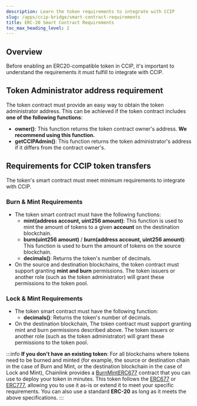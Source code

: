 ```yaml
---
description: Learn the token requirements to integrate with CCIP
slug: /apps/ccip-bridge/smart-contract-requirements
title: ERC-20 Smart Contract Requirements
toc_max_heading_level: 2
---
```


## Overview

Before enabling an ERC20-compatible token in CCIP, it's important to understand the requirements it must fulfill to integrate with CCIP.

## Token Administrator address requirement

The token contract must provide an easy way to obtain the token administrator address. This can be achieved if the token contract includes **one of the following functions**:

* **owner()**: This function returns the token contract owner's address. **We recommend using this function.**
* **getCCIPAdmin()**: This function returns the token administrator's address if it differs from the contract owner's.

## Requirements for CCIP token transfers

The token's smart contract must meet minimum requirements to integrate with CCIP.

### Burn & Mint Requirements
* The token smart contract must have the following functions:
  * **mint(address account, uint256 amount)**: This function is used to mint the amount of tokens to a given **account** on the destination blockchain.
  * **burn(uint256 amount)** / **burn(address account, uint256 amount)**: This function is used to burn the amount of tokens on the source blockchain.
  * **decimals()**: Returns the token's number of decimals.
* On the source and destination blockchains, the token contract must support granting **mint and burn** permissions. The token issuers or another role (such as the token administrator) will grant these permissions to the token pool.
### Lock & Mint Requirements
* The token smart contract must have the following function:
  * **decimals()**: Returns the token's number of decimals.
* On the destination blockchain, The token contract must support granting mint and burn permissions described above. The token issuers or another role (such as the token administrator) will grant these permissions to the token pool.

:::info
**If you don't have an existing token**: For all blockchains where tokens need to be burned and minted (for example, the source or destination chain in the case of Burn and Mint, or the destination blockchain in the case of Lock and Mint), Chainlink provides a [BurnMintERC677](https://github.com/smartcontractkit/ccip/blob/ccip-develop/contracts/src/v0.8/shared/token/ERC677/BurnMintERC677.sol) contract that you can use to deploy your token in minutes. This token follows the [ERC677](https://github.com/ethereum/EIPs/issues/677) or [ERC777](https://ethereum.org/en/developers/docs/standards/tokens/erc-777/), allowing you to use it as-is or extend it to meet your specific requirements. You can also use a standard **ERC-20** as long as it meets the above specifications.
:::